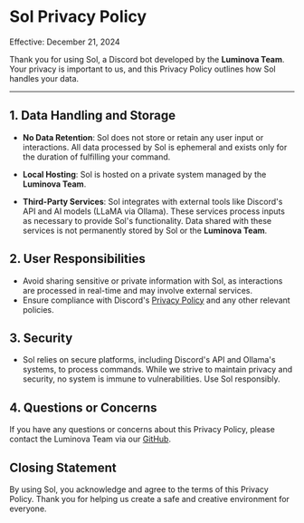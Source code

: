 # Sol Privacy Policy

Effective: December 21, 2024

Thank you for using Sol, a Discord bot developed by the **Luminova Team**. Your privacy is important to us, and this Privacy Policy outlines how Sol handles your data.

---

## 1. Data Handling and Storage

- **No Data Retention**: Sol does not store or retain any user input or interactions. All data processed by Sol is ephemeral and exists only for the duration of fulfilling your command.

- **Local Hosting**: Sol is hosted on a private system managed by the **Luminova Team**.

- **Third-Party Services**: Sol integrates with external tools like Discord's API and AI models (LLaMA via Ollama). These services process inputs as necessary to provide Sol's functionality. Data shared with these services is not permanently stored by Sol or the **Luminova Team**.  




## 2. User Responsibilities

- Avoid sharing sensitive or private information with Sol, as interactions are processed in real-time and may involve external services.
- Ensure compliance with Discord's [Privacy Policy](https://discord.com/privacy) and any other relevant policies.


## 3. Security

- Sol relies on secure platforms, including Discord's API and Ollama's systems, to process commands. While we strive to maintain privacy and security, no system is immune to vulnerabilities. Use Sol responsibly.


## 4. Questions or Concerns

If you have any questions or concerns about this Privacy Policy, please contact the Luminova Team via our [GitHub](https://github.com/solmaia).

## Closing Statement

By using Sol, you acknowledge and agree to the terms of this Privacy Policy. Thank you for helping us create a safe and creative environment for everyone.
